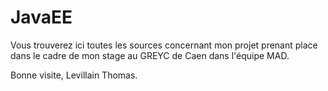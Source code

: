 # JavaEE
Vous trouverez ici toutes les sources concernant mon projet prenant place dans le cadre de mon stage au GREYC de Caen dans l'équipe MAD.

Bonne visite,
Levillain Thomas.
